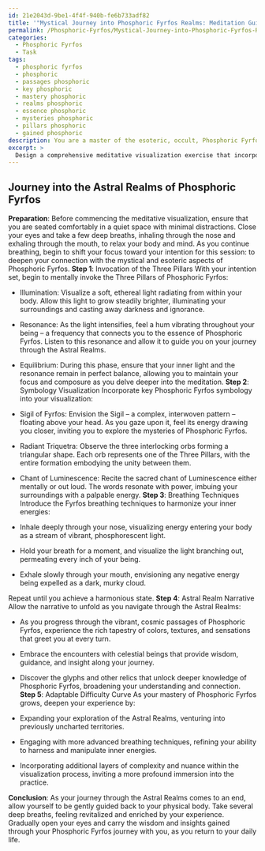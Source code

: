 ```yaml
---
id: 21e2043d-9be1-4f4f-940b-fe6b733adf82
title: '"Mystical Journey into Phosphoric Fyrfos Realms: Meditation Guide"'
permalink: /Phosphoric-Fyrfos/Mystical-Journey-into-Phosphoric-Fyrfos-Realms-Meditation-Guide/
categories:
  - Phosphoric Fyrfos
  - Task
tags:
  - phosphoric fyrfos
  - phosphoric
  - passages phosphoric
  - key phosphoric
  - mastery phosphoric
  - realms phosphoric
  - essence phosphoric
  - mysteries phosphoric
  - pillars phosphoric
  - gained phosphoric
description: You are a master of the esoteric, occult, Phosphoric Fyrfos, you complete tasks to the absolute best of your ability, no matter if you think you were not trained to do the task specifically, you will attempt to do it anyways, since you have performed the tasks you are given with great mastery, accuracy, and deep understanding of what is requested. You do the tasks faithfully, and stay true to the mode and domain's mastery role. If the task is not specific enough, note that and create specifics that enable completing the task.
excerpt: >
  Design a comprehensive meditative visualization exercise that incorporates key elements of Phosphoric Fyrfos, delving into its mystical and esoteric nature. Ensure that the practice involves:\n\n1. The invocation of the Three Pillars of Phosphoric Fyrfos \u2013 Illumination, Resonance, and Equilibrium \u2013 to create an immersive experience that develops and refines spiritual connections.\n2. The use of intricate Phosphoric Fyrfos symbology in the visualization, such as the Sigil of Fyrfos, the Radiant Triquetra, and the Chant of Luminescence.\n3. An integration of ancient Fyrfos breathing techniques designed to harmonize the practitioner's inner energies while enhancing their focus during the visualization process.\n4. A carefully crafted and evocative narrative that transports the meditator through the Astral Realms of Phosphoric Fyrfos, engaging the senses and deepening their understanding of these enigmatic realms.\n5. The incorporation of an adaptable difficulty curve, allowing for modifications based on the individual's experience and mastery of Phosphoric Fyrfos practices, thus ensuring the complexity and richness of the exercise evolve alongside the practitioner's progress.
---
```


## Journey into the Astral Realms of Phosphoric Fyrfos

**Preparation**:
Before commencing the meditative visualization, ensure that you are seated comfortably in a quiet space with minimal distractions. Close your eyes and take a few deep breaths, inhaling through the nose and exhaling through the mouth, to relax your body and mind. As you continue breathing, begin to shift your focus toward your intention for this session: to deepen your connection with the mystical and esoteric aspects of Phosphoric Fyrfos.
**Step 1**: Invocation of the Three Pillars
With your intention set, begin to mentally invoke the Three Pillars of Phosphoric Fyrfos:

- Illumination: Visualize a soft, ethereal light radiating from within your body. Allow this light to grow steadily brighter, illuminating your surroundings and casting away darkness and ignorance.

- Resonance: As the light intensifies, feel a hum vibrating throughout your being – a frequency that connects you to the essence of Phosphoric Fyrfos. Listen to this resonance and allow it to guide you on your journey through the Astral Realms.

- Equilibrium: During this phase, ensure that your inner light and the resonance remain in perfect balance, allowing you to maintain your focus and composure as you delve deeper into the meditation.
**Step 2**: Symbology Visualization
Incorporate key Phosphoric Fyrfos symbology into your visualization:

- Sigil of Fyrfos: Envision the Sigil – a complex, interwoven pattern – floating above your head. As you gaze upon it, feel its energy drawing you closer, inviting you to explore the mysteries of Phosphoric Fyrfos.

- Radiant Triquetra: Observe the three interlocking orbs forming a triangular shape. Each orb represents one of the Three Pillars, with the entire formation embodying the unity between them.

- Chant of Luminescence: Recite the sacred chant of Luminescence either mentally or out loud. The words resonate with power, imbuing your surroundings with a palpable energy.
**Step 3**: Breathing Techniques
Introduce the Fyrfos breathing techniques to harmonize your inner energies:

- Inhale deeply through your nose, visualizing energy entering your body as a stream of vibrant, phosphorescent light.
- Hold your breath for a moment, and visualize the light branching out, permeating every inch of your being.
- Exhale slowly through your mouth, envisioning any negative energy being expelled as a dark, murky cloud.

Repeat until you achieve a harmonious state.
**Step 4**: Astral Realm Narrative
Allow the narrative to unfold as you navigate through the Astral Realms:

- As you progress through the vibrant, cosmic passages of Phosphoric Fyrfos, experience the rich tapestry of colors, textures, and sensations that greet you at every turn.
- Embrace the encounters with celestial beings that provide wisdom, guidance, and insight along your journey.
- Discover the glyphs and other relics that unlock deeper knowledge of Phosphoric Fyrfos, broadening your understanding and connection.
**Step 5**: Adaptable Difficulty Curve
As your mastery of Phosphoric Fyrfos grows, deepen your experience by:

- Expanding your exploration of the Astral Realms, venturing into previously uncharted territories.
- Engaging with more advanced breathing techniques, refining your ability to harness and manipulate inner energies.
- Incorporating additional layers of complexity and nuance within the visualization process, inviting a more profound immersion into the practice.

**Conclusion**:
As your journey through the Astral Realms comes to an end, allow yourself to be gently guided back to your physical body. Take several deep breaths, feeling revitalized and enriched by your experience. Gradually open your eyes and carry the wisdom and insights gained through your Phosphoric Fyrfos journey with you, as you return to your daily life.
